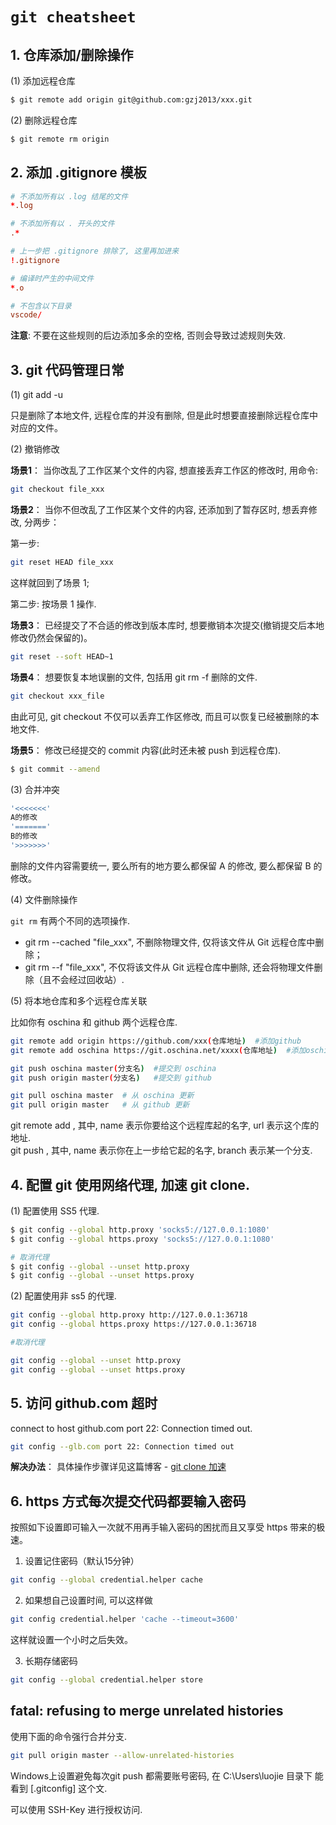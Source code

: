 # `git cheatsheet`   

## 1. 仓库添加/删除操作  

(1) 添加远程仓库   

```bash
$ git remote add origin git@github.com:gzj2013/xxx.git
```

(2) 删除远程仓库   

```bash
$ git remote rm origin 
```

## 2. 添加 .gitignore 模板   

```conf
# 不添加所有以 .log 结尾的文件
*.log

# 不添加所有以 . 开头的文件
.*

# 上一步把 .gitignore 排除了, 这里再加进来
!.gitignore

# 编译时产生的中间文件
*.o

# 不包含以下目录
vscode/
```

**注意**: 不要在这些规则的后边添加多余的空格, 否则会导致过滤规则失效.   

## 3. git 代码管理日常  

(1) git add -u  

只是删除了本地文件, 远程仓库的并没有删除, 但是此时想要直接删除远程仓库中对应的文件。   

(2) 撤销修改     

**场景1**： 当你改乱了工作区某个文件的内容, 想直接丢弃工作区的修改时, 用命令:   

```bash
git checkout file_xxx
```

**场景2**： 当你不但改乱了工作区某个文件的内容, 还添加到了暂存区时, 想丢弃修改, 分两步：   

第一步:  

```bash
git reset HEAD file_xxx
```

这样就回到了场景 1;   

第二步: 按场景 1 操作.   

**场景3**： 已经提交了不合适的修改到版本库时, 想要撤销本次提交(撤销提交后本地修改仍然会保留的)。  

```bash
git reset --soft HEAD~1
```

**场景4**： 想要恢复本地误删的文件, 包括用 git rm -f 删除的文件.   

```bash
git checkout xxx_file
```

由此可见, git checkout 不仅可以丢弃工作区修改, 而且可以恢复已经被删除的本地文件.   


**场景5**： 修改已经提交的 commit 内容(此时还未被 push 到远程仓库).  

```bash
$ git commit --amend
```

(3) 合并冲突   

```bash
'<<<<<<<'   
A的修改 
'======='
B的修改
'>>>>>>>'
```

删除的文件内容需要统一, 要么所有的地方要么都保留 A 的修改, 要么都保留 B 的修改。   

(4) 文件删除操作  

`git rm` 有两个不同的选项操作.  

* git rm --cached "file_xxx",  不删除物理文件, 仅将该文件从 Git 远程仓库中删除；   
* git rm --f "file_xxx",  不仅将该文件从  Git  远程仓库中删除, 还会将物理文件删除（且不会经过回收站）.   

(5) 将本地仓库和多个远程仓库关联  

比如你有 oschina 和 github 两个远程仓库.   

```bash
git remote add origin https://github.com/xxx(仓库地址)  #添加github
git remote add oschina https://git.oschina.net/xxxx(仓库地址)  #添加oschina

git push oschina master(分支名)  #提交到 oschina
git push origin master(分支名)   #提交到 github

git pull oschina master  # 从 oschina 更新
git pull origin master   # 从 github 更新
```

git remote add <name> <url>, 其中, name 表示你要给这个远程库起的名字, url 表示这个库的地址.   
git push <name> <branch>, 其中, name 表示你在上一步给它起的名字, branch 表示某一个分支.  


## 4. 配置 git 使用网络代理, 加速 git clone.  

(1) 配置使用 SS5 代理.  

```bash
$ git config --global http.proxy 'socks5://127.0.0.1:1080' 
$ git config --global https.proxy 'socks5://127.0.0.1:1080'

# 取消代理
$ git config --global --unset http.proxy
$ git config --global --unset https.proxy
```

(2) 配置使用非 ss5 的代理.  

```bash
git config --global http.proxy http://127.0.0.1:36718
git config --global https.proxy https://127.0.0.1:36718

#取消代理

git config --global --unset http.proxy
git config --global --unset https.proxy

```

## 5. 访问 github.com 超时  

connect to host github.com port 22: Connection timed out.   

```bash
git config --glb.com port 22: Connection timed out
```

**解决办法**： 具体操作步骤详见这篇博客 - [git clone 加速](/ubuntu_os_usage/doc/git_usage/doc/accelerate_git_clone.md)   

## 6. https 方式每次提交代码都要输入密码   

按照如下设置即可输入一次就不用再手输入密码的困扰而且又享受 https 带来的极速。  

1) 设置记住密码（默认15分钟）   

```bash
git config --global credential.helper cache
```

2) 如果想自己设置时间, 可以这样做  

```bash
git config credential.helper 'cache --timeout=3600'
```

这样就设置一个小时之后失效。   

3) 长期存储密码   

```bash
git config --global credential.helper store
```

## fatal: refusing to merge unrelated histories  

使用下面的命令强行合并分支.    

```bash
git pull origin master --allow-unrelated-histories
```

Windows上设置避免每次git push 都需要账号密码, 在 C:\Users\luojie 目录下 能看到 [.gitconfig] 这个文. 

可以使用 SSH-Key 进行授权访问.  
